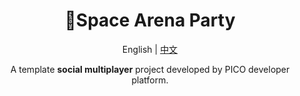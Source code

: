 <h1 align="center">
<span>🎈Space Arena Party</span>
</h1>
<p align="center">
    English | <a href="./README-CN.md">中文</a>
</p>
<p align="center">
    A template <b>social multiplayer</b> project developed by PICO developer platform.
</p>

